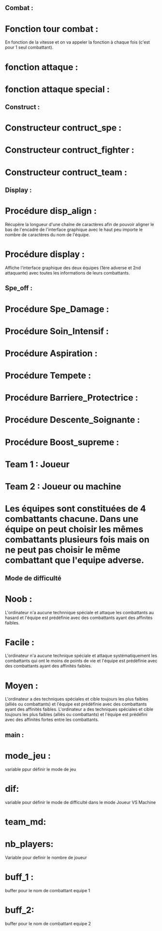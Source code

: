 ## Combat :

# Fonction tour combat : 
En fonction de la vitesse et on va appeler la fonction à chaque fois (c'est pour 1 seul combattant).
# fonction attaque :
# fonction attaque special :

## Construct :

# Constructeur contruct_spe :
# Constructeur contruct_fighter :
# Constructeur contruct_team :

## Display :

# Procédure disp_align :
Récupère la longueur d'une chaîne de caractères afin de pouvoir aligner le bas de l'encadré de l'interface graphique avec le haut peu importe le nombre de caractères du nom de l'équipe.
# Procédure display :
Affiche l'interface graphique des deux équipes (1ère adverse et 2nd attaquante) avec toutes les informations de leurs combattants.

## Spe_off :

# Procédure Spe_Damage :
# Procédure Soin_Intensif :
# Procédure Aspiration :
# Procédure Tempete :
# Procédure Barriere_Protectrice :
# Procédure Descente_Soignante :
# Procédure Boost_supreme :

# Team 1 : Joueur
# Team 2 : Joueur ou machine 
# Les équipes sont constituées de 4 combattants chacune. Dans une équipe on peut choisir les mêmes combattants plusieurs fois mais on ne peut pas choisir le même combattant que l'equipe adverse.

## Mode de difficulté

# Noob : 
L'ordinateur n'a aucune technnique spéciale et attaque les combattants au hasard et l'équipe est prédéfinie avec des combattants ayant des affinités faibles.
# Facile :
L'ordinateur n'a aucune technique spéciale et attaque systématiquement les combattants qui ont le moins de points de vie et l'équipe est prédéfinie avec des combattants ayant des affinités faibles.
# Moyen : 
L'ordinateur a des techniques spéciales et cible toujours les plus faibles (alliés ou combattants) et l'équipe est prédéfinie avec des combattants ayant des affinités faibles.
L'ordinateur a des techniques spéciales et cible toujours les plus faibles (alliés ou combattants) et l'équipe est prédéfini avec des affinités fortes entre les combattants.

## main :

# mode_jeu : 
variable ppur définir le mode de jeu
# dif:
variable pour définir le mode de difficulté dans le mode Joueur VS Machine
# team_md:

# nb_players:
Variable pour definir le nombre de joueur 
# buff_1 :
buffer pour le nom de combattant equipe 1
# buff_2: 
buffer pour le nom de combattant equipe 2 




